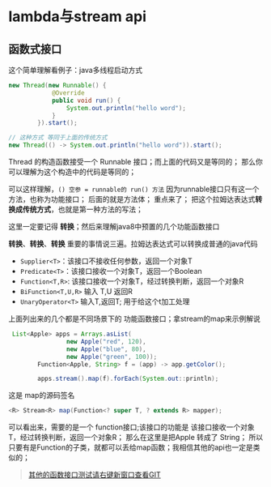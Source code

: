 # lambda与stream api

## 函数式接口

这个简单理解看例子：java多线程启动方式
```java
new Thread(new Runnable() {
            @Override
            public void run() {
                System.out.println("hello word");
            }
        }).start();

// 这种方式 等同于上面的传统方式
new Thread(() -> System.out.println("hello word")).start();
```

Thread 的构造函数接受一个 Runnable 接口；而上面的代码又是等同的；
那么你可以理解为这个构造中的代码是等同的；

可以这样理解，`() 空参 = runnable的 run() 方法` 因为runnable接口只有这一个方法，也称为功能接口； 后面的就是方法体；
重点来了； 把这个拉姆达表达式**转换成传统方式**，也就是第一种方法的写法；

这里一定要记得 **转换**；然后来理解java8中预置的几个功能函数接口

**转换**、**转换**、**转换** 重要的事情说三遍。拉姆达表达式可以转换成普通的java代码

* `Supplier<T>`：该接口不接收任何参数，返回一个对象T
* `Predicate<T>`：该接口接收一个对象T，返回一个Boolean
* `Function<T,R>`: 该接口接收一个对象T，经过转换判断，返回一个对象R
* `BiFunction<T,U,R>` 输入 T,U  返回R
* `UnaryOperator<T>` 输入T,返回T; 用于给这个t加工处理

上面列出来的几个都是不同场景下的 功能函数接口；拿stream的map来示例解说

```java
 List<Apple> apps = Arrays.asList(
                new Apple("red", 120),
                new Apple("blue", 80),
                new Apple("green", 100));
        Function<Apple, String> f = (app) -> app.getColor();

        apps.stream().map(f).forEach(System.out::println);
```

这是 map的源码签名

```java
<R> Stream<R> map(Function<? super T, ? extends R> mapper);
```

可以看出来，需要的是一个 function接口;该接口的功能是 该接口接收一个对象T，经过转换判断，返回一个对象R； 那么在这里是把Apple 转成了 String；  所以只要有是Function的子类，就都可以丢给map函数；我相信其他的api也一定是类似的；

> [其他的函数接口测试请右键新窗口查看GIT](https://github.com/zq99299/newstudy/blob/master/hp-base/src/test/java/cn/mrcode/newstudy/hpbase/_04/functioninterface/Practice.java)

